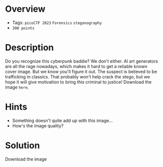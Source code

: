 # Overview
- Tags: `picoCTF 2023` `Forensics` `steganography`
- `300 points`

# Description
Do you recognize this cyberpunk baddie? We don't either. AI art generators are all the rage nowadays, which makes it hard to get a reliable known cover image. 
But we know you'll figure it out. The suspect is believed to be trafficking in classics. 
That probably won't help crack the stego, but we hope it will give motivation to bring this criminal to justice!
Download the image `here`.

# Hints
- Something doesn't quite add up with this image...
- How's the image quality?

# Solution
Download the image
